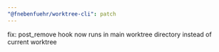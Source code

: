 ```yaml
---
"@fnebenfuehr/worktree-cli": patch
---
```


fix: post_remove hook now runs in main worktree directory instead of current worktree
